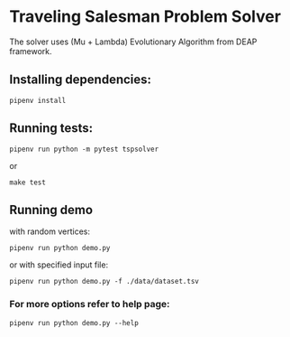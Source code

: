 # Traveling Salesman Problem Solver
The solver uses (Mu + Lambda) Evolutionary Algorithm from DEAP framework.

## Installing dependencies:
<pre><code>pipenv install</code></pre>

## Running tests:
<pre><code>pipenv run python -m pytest tspsolver</code></pre>
or
<pre><code>make test</code></pre>

## Running demo
with random vertices:
<pre><code>pipenv run python demo.py </code></pre>
or with specified input file:
<pre><code>pipenv run python demo.py -f ./data/dataset.tsv</code></pre>

### For more options refer to help page:
<pre><code>pipenv run python demo.py --help</code></pre>

